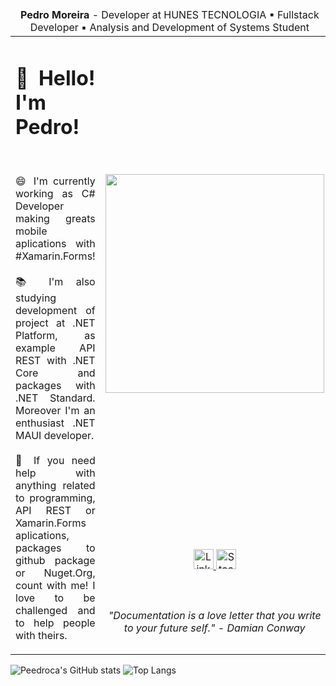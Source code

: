 
<table>
  <thead>
    <tr>
      <td colspan="4" align="center">
        <b>Pedro Moreira</b> - Developer at HUNES TECNOLOGIA &#9642; Fullstack Developer &#9642; Analysis and Development of Systems Student
      </td>
    </tr>
  </thead>
  <tbody>
    <tr>
      <td align="justify" colspan="2" rowspan="3">
        <h1>🖖 Hello! I'm Pedro!</h1>
        <br>
        <p>😄 I'm currently working as C# Developer making greats mobile aplications with #Xamarin.Forms!
        <br><br>📚 I'm also studying development of project at .NET Platform, as example API REST with .NET Core and packages with .NET Standard. Moreover I'm an enthusiast .NET MAUI developer.
        <br><br>💬 If you need help with anything related to programming, API REST or Xamarin.Forms aplications, packages to github package or Nuget.Org, count with me! I love to be challenged and to help people with theirs.
      </td>
      <td align="center">
        <img src="https://pbs.twimg.com/profile_images/1255477450630365187/_DYqMx3O_400x400.jpg" width="350px">
      </td>
    </tr>
      <td align="center">        
        <a href="https://www.linkedin.com/in/devpedroh">
          <image width="32px" alt="LinkedIn" src="https://i.imgur.com/OQUXwNp.jpg">
        </a>
        <a href="https://stackoverflow.com/users/12460526/peedroca?tab=profile">
          <image width="32px" alt="Stackoverflow" src="https://i.imgur.com/gZxmnyn.jpg">
        </a>
      </td>
    </tr>
    <tr>
      <td align="center">
        <i>"Documentation is a love letter that you write to your future self." - Damian Conway</i>
      </td>
    </tr>
  <tbody>
</table>

![Peedroca's GitHub stats](https://github-readme-stats.vercel.app/api?username=peedroca&hide=contribs&count_private=true&show_icons=true) ![Top Langs](https://github-readme-stats.vercel.app/api/top-langs/?username=peedroca&layout=compact)
